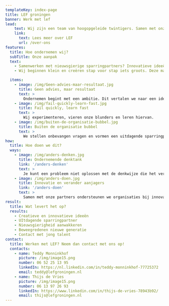 ```yaml
---
templateKey: index-page
title: LEF groningen
banner: Werk met lef
lead: 
    text: Wij zijn een team van hoogopgeleide twintigers. Samen met onze partners creëren wij innovatie en ondersteunen we organisaties bij verandering. Dit doen wij door anders te denken en anders te doen.
    link:
      text: Lees meer over LEF
      url: /over-ons
features:
  title: Hoe ondernemen wij?
  subTitle: Onze aanpak 
  text: 
    - Samenwerken met nieuwsgierige sparringpartners? Innovatieve ideeën uitwerken met een snelle en praktische aanpak? Onderneem dan met LEF.
    - Wij beginnen klein en creëren stap voor stap iets groots. Deze manier van werken gebruiken we om innovatieve oplossingen te realiseren. Zo bewegen wij, en zo willen we anderen in beweging brengen.

  items:
    - image: /img/Geen-advies-maar-resultaat.jpg
      title: Geen advies, maar resultaat
      text: >
        Ondernemen begint met een ambitie. Dit vertalen we naar een idee en zetten we om in tastbaar resultaat.
    - image: /img/fail-quickly-learn-fast.jpg
      title: Fail quickly, learn fast
      text: >
        Wij experimenteren, vieren onze blunders en leren hiervan.
    - image: /img/buiten-de-organisatie-bubbel.jpg
      title: Buiten de organisatie bubbel
      text: >
        We stellen onbevangen vragen en vormen een uitdagende sparringpartner omdat we buiten de status quo staan.
how:
  title: Hoe doen we dit?
  ways:
    - image: /img/anders-denken.jpg
      title: Ondernemende denktank
      link: '/anders-denken'
      text: >
        Je kunt een probleem niet oplossen met de denkwijze die het veroorzaakt heeft. Vanuit LEF wordt daarom op maat een multidisciplinair team samengesteld om maatschappelijke of organisatorische vraagstukken creatief aan te vliegen. Deze denktank kan eenmalig worden ingeschakeld of in abonnementsvorm.
    - image: /img/anders-doen.jpg
      title: Innovatie en verander aanjagers
      link: '/anders-doen'
      text: >
        Samen met onze partners ondersteunen we organisaties bij innovatie en verandering. We verbinden onze ondernemende manier van werken met de kracht van organisaties. Hierbij gebruiken we uiteenlopende methodes zoals scrum, design thinking en emergent change.
result:
  title: Wat levert het op?
  results:
    - Creatieve en innovatieve ideeën
    - UItdagende sparringpartner
    - Nieuwsgierigheid aanwakkeren
    - Beweegredenen nieuwe generatie
    - Contact met jong talent
contact:
  title: Werken met LEF? Neem dan contact met ons op!
  contacts:
    - name: Teddy Monninkhof
      picture: /img/image15.png
      number: 06 52 25 13 95
      linkedIn: https://nl.linkedin.com/in/teddy-monninkhof-77725372
      email: teddy@lefgroningen.nl
    - name: Thijs de Vries
      picture: /img/image15.png
      number: 06 13 97 26 93
      linkedIn: https://www.linkedin.com/in/thijs-de-vries-78943b92/
      email: thijs@lefgroningen.nl
---
```

